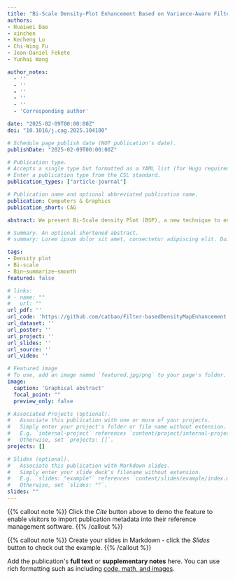 ```yaml
---
title: "Bi-Scale Density-Plot Enhancement Based on Variance-Aware Filter"
authors:
- Huaiwei Bao
- xinchen
- Kecheng Lu
- Chi-Wing Fu
- Jean-Daniel Fekete
- Yunhai Wang

author_notes:
  - ''
  - ''
  - ''
  - ''
  - ''
  - 'Corresponding author'

date: "2025-02-09T00:00:00Z"
doi: "10.1016/j.cag.2025.104180"

# Schedule page publish date (NOT publication's date).
publishDate: "2025-02-09T00:00:00Z"

# Publication type.
# Accepts a single type but formatted as a YAML list (for Hugo requirements).
# Enter a publication type from the CSL standard.
publication_types: ["article-journal"]

# Publication name and optional abbreviated publication name.
publication: Computers & Graphics
publication_short: CAG

abstract: We present Bi-Scale density Plot (BSP), a new technique to enhance density plots by efficiently optimizing the local density variance in high- and mid-density regions while providing more details in low-density regions.  When visualizing large and dense discrete point samples, scatterplots and thematic maps are often employed and we need density plots to further provide aggregated views. However, in the density plots, local patterns such as outliers can be filtered out and meaningful structures such as local density variations can be broken down. The key innovations in BSP include (i) the unified bin–summarize–decompose–combine framework for interactively bi-scale enhancing density plots through combining large- and small-scale density variations; and (ii) the variance-aware filter, which is reformulated based on the edge-preserving image filter, for maintaining the relative data density while reducing the excessive variability in the density plot. Further, BSP can be adopted with a 2D colormap, allowing simultaneous exploration of the enhanced structures and recovering the absolute aggregated densities to improve comparison and lookup tasks. We empirically evaluate our techniques in a controlled study and present two case studies to demonstrate their effectiveness in exploring large data.

# Summary. An optional shortened abstract.
# summary: Lorem ipsum dolor sit amet, consectetur adipiscing elit. Duis posuere tellus ac convallis placerat. Proin tincidunt magna sed ex sollicitudin condimentum.

tags:
- Density plot
- Bi-scale
- Bin–summarize–smooth
featured: false

# links:
# - name: ""
#   url: ""
url_pdf: ''
url_code: 'https://github.com/catbao/Filter-basedDensityMapEnhancement'
url_dataset: ''
url_poster: ''
url_project: ''
url_slides: ''
url_source: ''
url_video: ''

# Featured image
# To use, add an image named `featured.jpg/png` to your page's folder. 
image:
  caption: 'Graphical abstract'
  focal_point: ""
  preview_only: false

# Associated Projects (optional).
#   Associate this publication with one or more of your projects.
#   Simply enter your project's folder or file name without extension.
#   E.g. `internal-project` references `content/project/internal-project/index.md`.
#   Otherwise, set `projects: []`.
projects: []

# Slides (optional).
#   Associate this publication with Markdown slides.
#   Simply enter your slide deck's filename without extension.
#   E.g. `slides: "example"` references `content/slides/example/index.md`.
#   Otherwise, set `slides: ""`.
slides: ""
---
```


{{% callout note %}}
Click the *Cite* button above to demo the feature to enable visitors to import publication metadata into their reference management software.
{{% /callout %}}

{{% callout note %}}
Create your slides in Markdown - click the *Slides* button to check out the example.
{{% /callout %}}

Add the publication's **full text** or **supplementary notes** here. You can use rich formatting such as including [code, math, and images](https://docs.hugoblox.com/content/writing-markdown-latex/).
